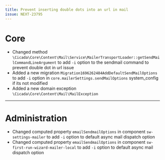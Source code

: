 ```yaml
---
title: Prevent inserting double dots into an url in mail
issue: NEXT-23795
---
```

# Core
* Changed method `\Cicada\Core\Content\Mail\Service\MailerTransportLoader::getSendMailCommandLineArgument` to add `-i` option to the sendmail command to prevent double dot in url issue
* Added a new migration `Migration1696262484AddDefaultSendMailOptions` to add `-i` option in `core.mailerSettings.sendMailOptions` system_config if its not modified 
* Added a new domain exception `\Cicada\Core\Content\Mail\MailException`
___
# Administration
* Changed computed property `emailSendmailOptions` in component `sw-settings-mailer` to add `-i` option to default async mail dispatch option
* Changed computed property `emailSendmailOptions` in component `sw-first-run-wizard-mailer-local` to add `-i` option to default async mail dispatch option
